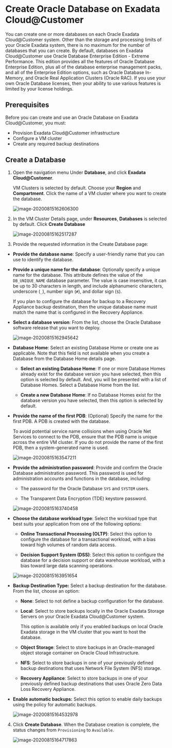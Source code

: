 # Create Oracle Database on Exadata Cloud@Customer

You can create one or more databases on each Oracle Exadata Cloud@Customer system. Other than the storage and processing limits of your Oracle Exadata system, there is no maximum for the number of databases that you can create. By default, databases on Exadata Cloud@Customer use Oracle Database Enterprise Edition - Extreme Performance. This edition provides all the features of Oracle Database Enterprise Edition, plus all of the database enterprise management packs, and all of the Enterprise Edition options, such as Oracle Database In-Memory, and Oracle Real Application Clusters (Oracle RAC). If you use your own Oracle Database licenses, then your ability to use various features is limited by your license holdings.

## Prerequisites

Before you can create and use an Oracle Database on Exadata Cloud@Customer, you must:

- Provision Exadata Cloud@Customer infrastructure
- Configure a VM cluster
- Create any required backup destinations

## Create a Database

1. Open the navigation menu Under **Database**, and click **Exadata Cloud@Customer**.

   VM Clusters is selected by default. Choose your **Region** and **Compartment**. Click the name of a VM cluster where you want to create the database.

   ![image-20200815162606300](images/image-20200815162606300.png)

   

2. In the VM Cluster Details page, under **Resources**, **Databases** is selected by default. Click **Create Database**

   ![image-20200815162517287](images/image-20200815162517287.png)

3. Provide the requested information in the Create Database page:

- **Provide the database name**: Specify a user-friendly name that you can use to identify the database. 

- **Provide a unique name for the database**: Optionally specify a unique name for the database. This attribute defines the value of the `DB_UNIQUE_NAME` database parameter. The value is case insensitive, it can be up to 30 characters in length, and include alphanumeric characters, underscore (`_`), number sign (`#`), and dollar sign (`$`).

  If you plan to configure the database for backup to a Recovery Appliance backup destination, then the unique database name must match the name that is configured in the Recovery Appliance.

- **Select a database version**: From the list, choose the Oracle Database software release that you want to deploy.

  ![image-20200815162945642](images/image-20200815162945642.png)

  

- **Database Home**: Select an existing Database Home or create one as applicable. Note that this field is not available when you create a Database from the Database Home details page.

  - **Select an existing Database Home**: If one or more Database Homes already exist for the database version you have selected, then this option is selected by default. And, you will be presented with a list of Database Homes. Select a Database Home from the list.

  - **Create a new Database Home**: If no Database Homes exist for the database version you have selected, then this option is selected by default.

- **Provide the name of the first PDB**: (Optional) Specify the name for the first PDB. A PDB is created with the database.

  To avoid potential service name collisions when using Oracle Net Services to connect to the PDB, ensure that the PDB name is unique across the entire VM cluster. If you do not provide the name of the first PDB, then a system-generated name is used.

  ![image-20200815163547211](images/image-20200815163547211.png)

  

- **Provide the administration password**: Provide and confirm the Oracle Database administration password. This password is used for administration accounts and functions in the database, including:

  - The password for the Oracle Database `SYS` and `SYSTEM` users.

  - The Transparent Data Encryption (TDE) keystore password.

   ![image-20200815163740458](images/image-20200815163740458.png)

  

- **Choose the database workload type**: Select the workload type that best suits your application from one of the following options:

  - **Online Transactional Processing (OLTP)**: Select this option to configure the database for a transactional workload, with a bias toward high volumes of random data access.

  - **Decision Support System (DSS)**: Select this option to configure the database for a decision support or data warehouse workload, with a bias toward large data scanning operations.

   ![image-20200815163951654](images/image-20200815163951654.png)

  

- **Backup Destination Type:** Select a backup destination for the database. From the list, choose an option:

  - **None**: Select to not define a backup configuration for the database.

  - **Local**: Select to store backups locally in the Oracle Exadata Storage Servers on your Oracle Exadata Cloud@Customer system.

    This option is available only if you enabled backups on local Oracle Exadata storage in the VM cluster that you want to host the database.

  - **Object Storage**: Select to store backups in an Oracle-managed object storage container on Oracle Cloud Infrastructure.

  - **NFS**: Select to store backups in one of your previously defined backup destinations that uses Network File System (NFS) storage.

  - **Recovery Appliance**: Select to store backups in one of your previously defined backup destinations that uses Oracle Zero Data Loss Recovery Appliance.

- **Enable automatic backups:** Select this option to enable daily backups using the policy for automatic backups.

  ![image-20200815164532978](images/image-20200815164532978.png)

  


4. Click **Create Database**. When the Database creation is complete, the status changes from `Provisioning` to `Available`.

   ![image-20200815164717863](images/image-20200815164717863.png)

   

